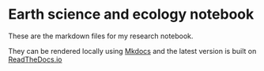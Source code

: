 # Earth science and ecology notebook

These are the markdown files for my research notebook.

They can be rendered locally using [Mkdocs](http://www.mkdocs.org/) and the latest version is built on [ReadTheDocs.io](http://earthscinotebook.readthedocs.io/)
